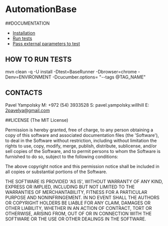 AutomationBase
=================



##DOCUMENTATION
* [Installation](doc/installation.md)
* [Run tests](doc/run_tests.md)
* [Pass external parameters to test](doc/working_with_parameters.md)


## HOW TO RUN TESTS
mvn clean -q -U install -Dtest=BaseRunner -Dbrowser=chrome -Denv=ENVIRONMENT -Dcucumber.options= "--tags @TAG_NAME"

## CONTACTS
Pavel Yampolsky M: +972 (54) 3933528 S: pavel.yampolsky.willhill E: 2pavelya@gmail.com

##LICENSE
(The MIT License)

Permission is hereby granted, free of charge, to any person obtaining a copy of this software and associated documentation files (the 'Software'), to deal in the Software without restriction, including without limitation the rights to use, copy, modify, merge, publish, distribute, sublicense, and/or sell copies of the Software, and to permit persons to whom the Software is furnished to do so, subject to the following conditions:

The above copyright notice and this permission notice shall be included in all copies or substantial portions of the Software.

THE SOFTWARE IS PROVIDED 'AS IS', WITHOUT WARRANTY OF ANY KIND, EXPRESS OR IMPLIED, INCLUDING BUT NOT LIMITED TO THE WARRANTIES OF MERCHANTABILITY, FITNESS FOR A PARTICULAR PURPOSE AND NONINFRINGEMENT. IN NO EVENT SHALL THE AUTHORS OR COPYRIGHT HOLDERS BE LIABLE FOR ANY CLAIM, DAMAGES OR OTHER LIABILITY, WHETHER IN AN ACTION OF CONTRACT, TORT OR OTHERWISE, ARISING FROM, OUT OF OR IN CONNECTION WITH THE SOFTWARE OR THE USE OR OTHER DEALINGS IN THE SOFTWARE.
